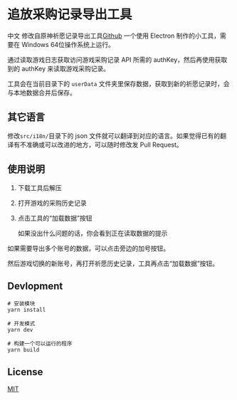 # 追放采购记录导出工具

中文
修改自原神祈愿记录导出工具[Github](https://github.com/biuuu/genshin-wish-export)
一个使用 Electron 制作的小工具，需要在 Windows 64位操作系统上运行。

通过读取游戏日志获取访问游戏采购记录 API 所需的 authKey，然后再使用获取到的 authKey 来读取游戏采购记录。

工具会在当前目录下的 `userData` 文件夹里保存数据，获取到新的祈愿记录时，会与本地数据合并后保存。

## 其它语言

修改`src/i18n/`目录下的 json 文件就可以翻译到对应的语言。如果觉得已有的翻译有不准确或可以改进的地方，可以随时修改发 Pull Request。

## 使用说明

1. 下载工具后解压
2. 打开游戏的采购历史记录
3. 点击工具的“加载数据”按钮

   如果没出什么问题的话，你会看到正在读取数据的提示

如果需要导出多个账号的数据，可以点击旁边的加号按钮。

然后游戏切换的新账号，再打开祈愿历史记录，工具再点击“加载数据”按钮。

## Devlopment

```
# 安装模块
yarn install

# 开发模式
yarn dev

# 构建一个可以运行的程序
yarn build
```

## License

[MIT](https://github.com/EtherealAO/exilium-recruit-export/blob/main/LICENSE)
